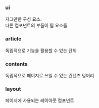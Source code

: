 ### ui
자그만한 구성 요소.  
다른 컴포넌트의 부품이 될 요소들

### article
독립적으로 기능을 활용할 수 있는 단위

### contents
독립적으로 페이지로 쓰일 수 있는 컨텐츠 덩어리

### layout
페이지에 사용되는 레이아웃 컴포넌트